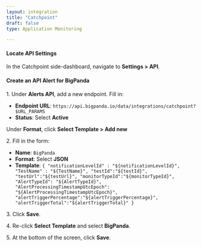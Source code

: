 ```yaml
---
layout: integration 
title: "Catchpoint"
draft: false
type: Application Monitoring

---
```


#### Locate API Settings
In the Catchpoint side-dashboard, navigate to **Settings > API**.

<!-- section-separator -->

#### Create an API Alert for BigPanda

1\. Under **Alerts API**, add a new endpoint. Fill in:

* **Endpoint URL**: `https://api.bigpanda.io/data/integrations/catchpoint?$URL_PARAMS`
* **Status**: Select **Active**

Under **Format**, click **Select Template > Add new**

2\. Fill in the form:

* **Name**: `BigPanda`
* **Format**: Select **JSON**
* **Template**: `{
                 "notificationLevelId" : "${notificationLevelId}",
                 "TestName" : "${TestName}",
                 "testId":"${testId}",
                 "testUrl":"${testUrl}",
                 "monitorTypeId":"${monitorTypeId}",
                 "AlertTypeId": "${AlertTypeId}",
                 "AlertProcessingTimestampUtcEpoch": "${AlertProcessingTimestampUtcEpoch}",
                 "alertTriggerPercentage":"${alertTriggerPercentage}",
                 "alertTriggerTotal":"${alertTriggerTotal}"
                 }`

3\. Click **Save**.

4\. Re-click **Select Template** and select **BigPanda**.

5\. At the bottom of the screen, click **Save**.

